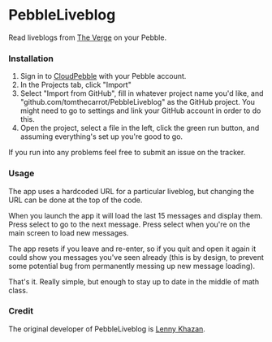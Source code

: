 # PebbleLiveblog

Read liveblogs from [The Verge](https://theverge.com) on your Pebble.

### Installation

1. Sign in to [CloudPebble](http://cloudpebble.com) with your Pebble account.
2. In the Projects tab, click "Import"
3. Select "Import from GitHub", fill in whatever project name you'd like, and "github.com/tomthecarrot/PebbleLiveblog" as the GitHub project. You might need to go to settings and link your GitHub account in order to do this.
4. Open the project, select a file in the left, click the green run button, and assuming everything's set up you're good to go.

If you run into any problems feel free to submit an issue on the tracker.

### Usage

The app uses a hardcoded URL for a particular liveblog, but changing the URL can be done at the top of the code.

When you launch the app it will load the last 15 messages and display them. Press select to go to the next message. Press select when you're on the main screen to load new messages.

The app resets if you leave and re-enter, so if you quit and open it again it could show you messages you've seen already (this is by design, to prevent some potential bug from permanently messing up new message loading).

That's it. Really simple, but enough to stay up to date in the middle of math class.

### Credit
The original developer of PebbleLiveblog is [Lenny Khazan](https://github.com/LK).
